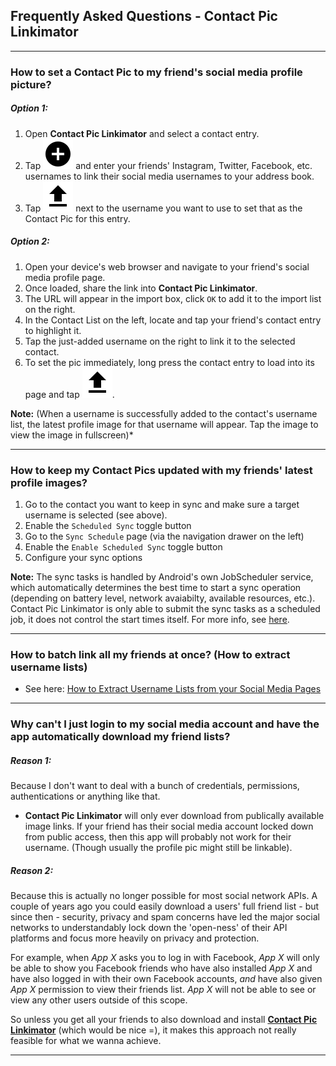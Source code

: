 ## Frequently Asked Questions - Contact Pic Linkimator

---

### How to set a Contact Pic to my friend's social media profile picture?

##### Option 1:
1. Open **Contact Pic Linkimator** and select a contact entry.
1. Tap ![the Add button](ic_add_circle_black_24px.svg) and enter your friends' Instagram, Twitter, Facebook, etc. usernames to link their social media usernames to your address book.
1. Tap ![the Up Arrow button](ic_file_upload_black_24px.svg) next to the username you want to use to set that as the Contact Pic for this entry.

##### Option 2:
1. Open your device's web browser and navigate to your friend's social media profile page.
1. Once loaded, share the link into **Contact Pic Linkimator**.
1. The URL will appear in the import box, click `OK` to add it to the import list on the right.
1. In the Contact List on the left, locate and tap your friend's contact entry to highlight it.
1. Tap the just-added username on the right to link it to the selected contact.
1. To set the pic immediately, long press the contact entry to load into its page and tap ![the Up Arrow button](ic_file_upload_black_24px.svg).

**Note:** (When a username is successfully added to the contact's username list, the latest profile image for that username will appear. Tap the image to view the image in fullscreen)*

---

### How to keep my Contact Pics updated with my friends' latest profile images?

1. Go to the contact you want to keep in sync and make sure a target username is selected (see above).
1. Enable the `Scheduled Sync` toggle button
1. Go to the `Sync Schedule` page (via the navigation drawer on the left)
1. Enable the `Enable Scheduled Sync` toggle button
1. Configure your sync options

**Note:** The sync tasks is handled by Android's own JobScheduler service, which automatically determines the best time to start a sync operation (depending on battery level, network avaiabilty, available resources, etc.). Contact Pic Linkimator is only able to submit the sync tasks as a scheduled job, it does not control the start times itself. For more info, see [here](https://medium.com/google-developers/scheduling-jobs-like-a-pro-with-jobscheduler-286ef8510129).

---

### How to batch link all my friends at once? (How to extract username lists)
- See here: [How to Extract Username Lists from your Social Media Pages](how_to_extract_username_lists)

---

### Why can't I just login to my social media account and have the app automatically download my friend lists?

##### Reason 1:
Because I don't want to deal with a bunch of credentials, permissions, authentications or anything like that.
  - **Contact Pic Linkimator** will only ever download from publically available image links. If your friend has their social media account locked down from public access, then this app will probably not work for their username. (Though usually the profile pic might still be linkable).

##### Reason 2:
Because this is actually no longer possible for most social network APIs. A couple of years ago you could easily download a users' full friend list - but since then - security, privacy and spam concerns have led the major social networks to understandably lock down the 'open-ness' of their API platforms and focus more heavily on privacy and protection. 

For example, when *App X* asks you to log in with Facebook, *App X* will only be able to show you Facebook friends who have also installed *App X* and have also logged in with their own Facebook accounts, *and* have also given *App X* permission to view their friends list. *App X* will not be able to see or view any other users outside of this scope.

So unless you get all your friends to also download and install [**Contact Pic Linkimator**](https://play.google.com/store/apps/details?id=com.justbnutz.contactpicturelinkimator) (which would be nice =), it makes this approach not really feasible for what we wanna achieve.

---
